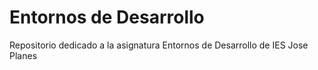 # Entornos de Desarrollo
Repositorio dedicado a la asignatura Entornos de Desarrollo de IES Jose Planes
